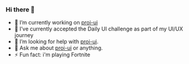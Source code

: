 ### Hi there 👋

- 🔭 I’m currently working on [proi-ui](https://github.com/specialdoom/proi-ui)
- 🌱 I’ve currently accepted the Daily UI challenge as part of my UI/UX journey
- 🤔 I’m looking for help with [proi-ui](https://github.com/specialdoom/proi-ui).
- 💬 Ask me about [proi-ui](https://github.com/specialdoom/proi-ui) or anything.
- ⚡ Fun fact: i'm playing Fortnite 
